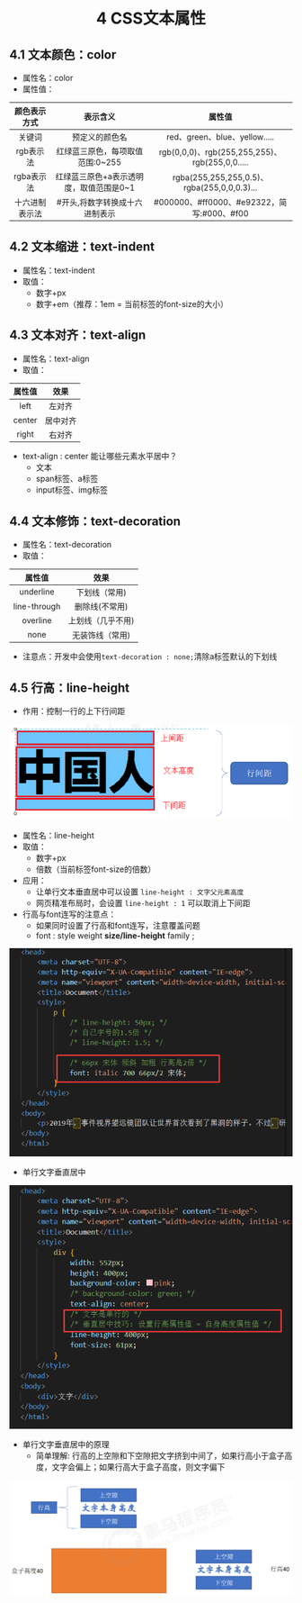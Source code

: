 # <center>4 CSS文本属性

## 4.1 文本颜色：color

- 属性名：color
- 属性值：

|  颜色表示方式  |                表示含义                 |                     属性值                     |
| :------------: | :-------------------------------------: | :--------------------------------------------: |
|     关键词     |             预定义的颜色名              |         red、green、blue、yellow.....          |
|   rgb表示法    |    红绿蓝三原色，每项取值范围:0~255     | rgb(0,0,0)、rgb(255,255,255)、rgb(255,0,0..... |
|   rgba表示法   | 红绿蓝三原色+a表示透明度，取值范围是0~1 |  rgba(255,255,255,0.5)、rgba(255,0,0,0.3)...   |
| 十六进制表示法 |     #开头,将数字转换成十六进制表示      |   #000000、#ff0000、#e92322，简写:#000、#f00   |

## 4.2 文本缩进：text-indent

- 属性名：text-indent
- 取值：
    - 数字+px
    - 数字+em（推荐：1em = 当前标签的font-size的大小）

## 4.3 文本对齐：text-align

- 属性名：text-align
- 取值：

| 属性值 |   效果   |
| :----: | :------: |
|  left  |  左对齐  |
| center | 居中对齐 |
| right  |  右对齐  |

- text-align : center 能让哪些元素水平居中？
  - 文本
  - span标签、a标签
  - input标签、img标签

## 4.4 文本修饰：text-decoration

- 属性名：text-decoration
- 取值：

|    属性值    |       效果        |
| :----------: | :---------------: |
|  underline   |   下划线（常用)   |
| line-through |  删除线(不常用)   |
|   overline   | 上划线（几乎不用) |
|     none     |  无装饰线（常用)  |

- 注意点：开发中会使用`text-decoration : none;`清除a标签默认的下划线


## 4.5 行高：line-height

- 作用：控制一行的上下行间距

![图 1](../images/6596543bcf577721e66531440ae6b5d52a9d516af0a4a6da54452e5fd703712d.png)  

- 属性名：line-height
- 取值：
    - 数字+px
    - 倍数（当前标签font-size的倍数）
- 应用：
  - 让单行文本垂直居中可以设置 `line-height : 文字父元素高度`
  - 网页精准布局时，会设置 `line-height : 1` 可以取消上下间距
- 行高与font连写的注意点：
    - 如果同时设置了行高和font连写，注意覆盖问题
    - font : style weight **size/line-height** family ;

![图 16](../images/a33ceb5d6b7ecfb2055a100235f2f0ff6486308ecfb33c7fba7514be6130ab8a.png)  


- 单行文字垂直居中

![图 17](../images/ce5f8d227f8d3dad643a0958d2efa3f2475212bd6b6673e8fdccd4ed6be5a273.png)


- 单行文字垂直居中的原理
  - 简单理解: 行高的上空隙和下空隙把文字挤到中间了，如果行高小于盒子高度，文字会偏上；如果行高大于盒子高度，则文字偏下


![图 2](../images/7ce13bb9634450f7647b08866625e6f4f91c71d50d16f2488c67fa5fdf25c4db.png)  



